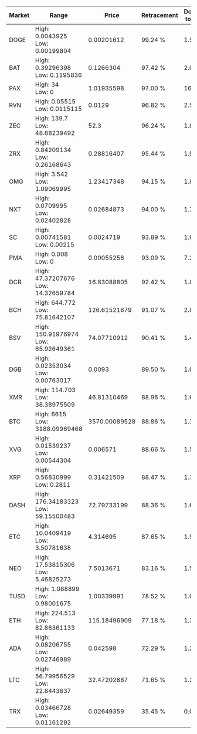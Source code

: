 | Market | Range | Price| Retracement | Doubles to 50% |
| --- | --- | --- | --- | --- |
| DOGE | High: 0.0043925<br />Low: 0.00199804 | 0.00201612 | 99.24 % | 1.58 |
| BAT | High: 0.39296398<br />Low: 0.1195836 | 0.1266304 | 97.42 % | 2.02 |
| PAX | High: 34<br />Low: 0 | 1.01935598 | 97.00 % | 16.68 |
| RVN | High: 0.05515<br />Low: 0.0115115 | 0.0129 | 96.82 % | 2.58 |
| ZEC | High: 139.7<br />Low: 48.88239492 | 52.3 | 96.24 % | 1.80 |
| ZRX | High: 0.84209134<br />Low: 0.26168643 | 0.28816407 | 95.44 % | 1.92 |
| OMG | High: 3.542<br />Low: 1.09069995 | 1.23417348 | 94.15 % | 1.88 |
| NXT | High: 0.0709995<br />Low: 0.02402828 | 0.02684873 | 94.00 % | 1.77 |
| SC | High: 0.00741581<br />Low: 0.00215 | 0.0024719 | 93.89 % | 1.93 |
| PMA | High: 0.008<br />Low: 0 | 0.00055256 | 93.09 % | 7.24 |
| DCR | High: 47.37207676<br />Low: 14.32659784 | 16.83088805 | 92.42 % | 1.83 |
| BCH | High: 644.772<br />Low: 75.81642107 | 126.61521679 | 91.07 % | 2.85 |
| BSV | High: 150.91976974<br />Low: 65.92649361 | 74.07710912 | 90.41 % | 1.46 |
| DGB | High: 0.02353034<br />Low: 0.00763017 | 0.0093 | 89.50 % | 1.68 |
| XMR | High: 114.703<br />Low: 38.38975509 | 46.81310469 | 88.96 % | 1.64 |
| BTC | High: 6615<br />Low: 3188.09969468 | 3570.00089528 | 88.86 % | 1.37 |
| XVG | High: 0.01539237<br />Low: 0.00544304 | 0.006571 | 88.66 % | 1.59 |
| XRP | High: 0.56830999<br />Low: 0.2811 | 0.31421509 | 88.47 % | 1.35 |
| DASH | High: 176.34183323<br />Low: 59.15500483 | 72.79733199 | 88.36 % | 1.62 |
| ETC | High: 10.0409419<br />Low: 3.50781638 | 4.314695 | 87.65 % | 1.57 |
| NEO | High: 17.53815306<br />Low: 5.46825273 | 7.5013671 | 83.16 % | 1.53 |
| TUSD | High: 1.088899<br />Low: 0.98001675 | 1.00339991 | 78.52 % | 1.03 |
| ETH | High: 224.513<br />Low: 82.86361133 | 115.18496909 | 77.18 % | 1.33 |
| ADA | High: 0.08206755<br />Low: 0.02746989 | 0.042598 | 72.29 % | 1.29 |
| LTC | High: 56.79956529<br />Low: 22.8443637 | 32.47202887 | 71.65 % | 1.23 |
| TRX | High: 0.03466728<br />Low: 0.01161292 | 0.02649359 | 35.45 % | 0.00 |
